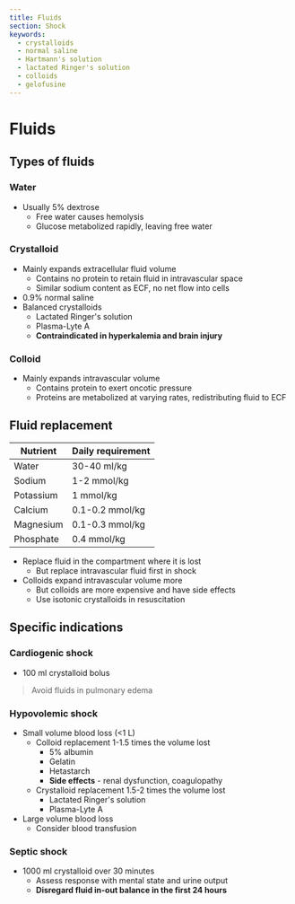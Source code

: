 ```yaml
---
title: Fluids
section: Shock
keywords:
  - crystalloids
  - normal saline
  - Hartmann's solution
  - lactated Ringer's solution
  - colloids
  - gelofusine
---
```


# Fluids

## Types of fluids

### Water

- Usually 5% dextrose
  - Free water causes hemolysis
  - Glucose metabolized rapidly, leaving free water

### Crystalloid

- Mainly expands extracellular fluid volume
  - Contains no protein to retain fluid in intravascular space
  - Similar sodium content as ECF, no net flow into cells
- 0.9% normal saline
- Balanced crystalloids
  - Lactated Ringer's solution
  - Plasma-Lyte A
  - **Contraindicated in hyperkalemia and brain injury**

### Colloid

- Mainly expands intravascular volume
  - Contains protein to exert oncotic pressure
  - Proteins are metabolized at varying rates, redistributing fluid to ECF

## Fluid replacement

| Nutrient  | Daily requirement |
|-----------|-------------------|
| Water     | 30-40 ml/kg       |
| Sodium    | 1-2 mmol/kg       |
| Potassium | 1 mmol/kg         |
| Calcium   | 0.1-0.2 mmol/kg   |
| Magnesium | 0.1-0.3 mmol/kg   |
| Phosphate | 0.4 mmol/kg       |

- Replace fluid in the compartment where it is lost
  - But replace intravascular fluid first in shock
- Colloids expand intravascular volume more
  - But colloids are more expensive and have side effects
  - Use isotonic crystalloids in resuscitation

## Specific indications

### Cardiogenic shock

- 100 ml crystalloid bolus

> Avoid fluids in pulmonary edema

### Hypovolemic shock

- Small volume blood loss (<1 L)
  - Colloid replacement 1-1.5 times the volume lost
    - 5% albumin
    - Gelatin
    - Hetastarch
    - **Side effects** - renal dysfunction, coagulopathy
  - Crystalloid replacement 1.5-2 times the volume lost
    - Lactated Ringer's solution
    - Plasma-Lyte A
- Large volume blood loss
  - Consider blood transfusion

### Septic shock

- 1000 ml crystalloid over 30 minutes
  - Assess response with mental state and urine output
  - **Disregard fluid in-out balance in the first 24 hours**
